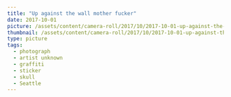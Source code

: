 ```yaml
---
title: "Up against the wall mother fucker"
date: 2017-10-01
picture: /assets/content/camera-roll/2017/10/2017-10-01-up-against-the-wall-mother-fucker/20171001_190527563_iOS.jpg
thumbnail: /assets/content/camera-roll/2017/10/2017-10-01-up-against-the-wall-mother-fucker/20171001_190527563_iOS-thumbnail.jpg
type: picture
tags:
  - photograph
  - artist unknown
  - graffiti
  - sticker
  - skull
  - Seattle
---
```

